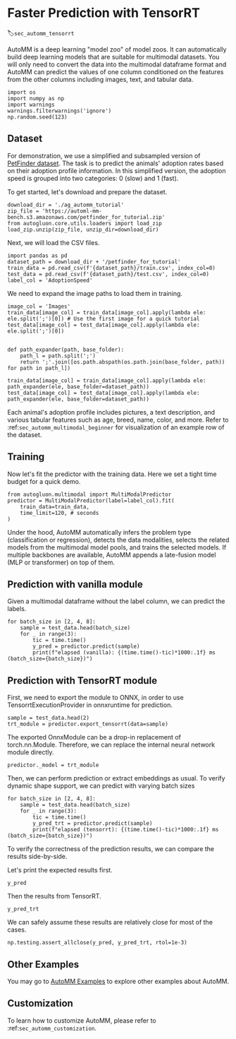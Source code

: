 # Faster Prediction with TensorRT
:label:`sec_automm_tensorrt`

AutoMM is a deep learning "model zoo" of model zoos. It can automatically build deep learning models that are suitable for multimodal datasets. You will only need to convert the data into the multimodal dataframe format
and AutoMM can predict the values of one column conditioned on the features from the other columns including images, text, and tabular data.


```{.python .input}
import os
import numpy as np
import warnings
warnings.filterwarnings('ignore')
np.random.seed(123)
```

## Dataset

For demonstration, we use a simplified and subsampled version of [PetFinder dataset](https://www.kaggle.com/c/petfinder-adoption-prediction). The task is to predict the animals' adoption rates based on their adoption profile information. In this simplified version, the adoption speed is grouped into two categories: 0 (slow) and 1 (fast).

To get started, let's download and prepare the dataset.


```{.python .input}
download_dir = './ag_automm_tutorial'
zip_file = 'https://automl-mm-bench.s3.amazonaws.com/petfinder_for_tutorial.zip'
from autogluon.core.utils.loaders import load_zip
load_zip.unzip(zip_file, unzip_dir=download_dir)
```

Next, we will load the CSV files.


```{.python .input}
import pandas as pd
dataset_path = download_dir + '/petfinder_for_tutorial'
train_data = pd.read_csv(f'{dataset_path}/train.csv', index_col=0)
test_data = pd.read_csv(f'{dataset_path}/test.csv', index_col=0)
label_col = 'AdoptionSpeed'
```

We need to expand the image paths to load them in training.


```{.python .input}
image_col = 'Images'
train_data[image_col] = train_data[image_col].apply(lambda ele: ele.split(';')[0]) # Use the first image for a quick tutorial
test_data[image_col] = test_data[image_col].apply(lambda ele: ele.split(';')[0])


def path_expander(path, base_folder):
    path_l = path.split(';')
    return ';'.join([os.path.abspath(os.path.join(base_folder, path)) for path in path_l])

train_data[image_col] = train_data[image_col].apply(lambda ele: path_expander(ele, base_folder=dataset_path))
test_data[image_col] = test_data[image_col].apply(lambda ele: path_expander(ele, base_folder=dataset_path))
```

Each animal's adoption profile includes pictures, a text description, and various tabular features such as age, breed, name, color, and more. Refer to :ref:`sec_automm_multimodal_beginner` for visualization of an example row of the dataset.

## Training
Now let's fit the predictor with the training data. Here we set a tight time budget for a quick demo.

```{.python .input}
from autogluon.multimodal import MultiModalPredictor
predictor = MultiModalPredictor(label=label_col).fit(
    train_data=train_data,
    time_limit=120, # seconds
)
```
Under the hood, AutoMM automatically infers the problem type (classification or regression), detects the data modalities, selects the related models from the multimodal model pools, and trains the selected models. If multiple backbones are available, AutoMM appends a late-fusion model (MLP or transformer) on top of them.

## Prediction with vanilla module
Given a multimodal dataframe without the label column, we can predict the labels.

```{.python .input}
for batch_size in [2, 4, 8]:
    sample = test_data.head(batch_size)
    for _ in range(3):
        tic = time.time()
        y_pred = predictor.predict(sample)
        print(f"elapsed (vanilla): {(time.time()-tic)*1000:.1f} ms (batch_size={batch_size})")
```

## Prediction with TensorRT module
First, we need to export the module to ONNX, in order to use TensorrtExecutionProvider in onnxruntime for prediction.

```{.python .input}
sample = test_data.head(2)
trt_module = predictor.export_tensorrt(data=sample)
```

The exported OnnxModule can be a drop-in replacement of torch.nn.Module. Therefore, we can replace the internal neural network module directly.

```{.python .input}
predictor._model = trt_module
```

Then, we can perform prediction or extract embeddings as usual. To verify dynamic shape support, we can predict with varying batch sizes

```{.python .input}
for batch_size in [2, 4, 8]:
    sample = test_data.head(batch_size)
    for _ in range(3):
        tic = time.time()
        y_pred_trt = predictor.predict(sample)
        print(f"elapsed (tensorrt): {(time.time()-tic)*1000:.1f} ms (batch_size={batch_size})")
```

To verify the correctness of the prediction results, we can compare the results side-by-side.

Let's print the expected results first.

```{.python .input}
y_pred
```

Then the results from TensorRT.

```{.python .input}
y_pred_trt
```

We can safely assume these results are relatively close for most of the cases.

```{.python .input}
np.testing.assert_allclose(y_pred, y_pred_trt, rtol=1e-3)
```

## Other Examples

You may go to [AutoMM Examples](https://github.com/autogluon/autogluon/tree/master/examples/automm) to explore other examples about AutoMM.

## Customization
To learn how to customize AutoMM, please refer to :ref:`sec_automm_customization`.
